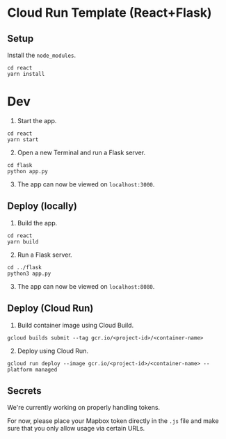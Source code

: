 # Cloud Run Template (React+Flask)

## Setup

Install the `node_modules`.

```
cd react
yarn install
```

# Dev

1. Start the app.

```
cd react
yarn start
```

2. Open a new Terminal and run a Flask server.

```
cd flask
python app.py
```

3. The app can now be viewed on `localhost:3000`.

## Deploy (locally)

1. Build the app.

```
cd react
yarn build
```

2. Run a Flask server.

```
cd ../flask
python3 app.py
```

3. The app can now be viewed on `localhost:8080`.

## Deploy (Cloud Run)

1. Build container image using Cloud Build.

```
gcloud builds submit --tag gcr.io/<project-id>/<container-name>
```

2. Deploy using Cloud Run.

```
gcloud run deploy --image gcr.io/<project-id>/<container-name> --platform managed
```

## Secrets

We're currently working on properly handling tokens.

For now, please place your Mapbox token directly in the `.js` file
and make sure that you only allow usage via certain URLs.
